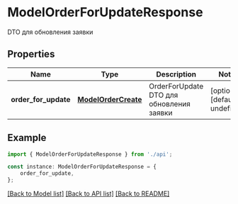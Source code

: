 # ModelOrderForUpdateResponse

DTO для обновления заявки

## Properties

Name | Type | Description | Notes
------------ | ------------- | ------------- | -------------
**order_for_update** | [**ModelOrderCreate**](ModelOrderCreate.md) | OrderForUpdate DTO для обновления заявки | [optional] [default to undefined]

## Example

```typescript
import { ModelOrderForUpdateResponse } from './api';

const instance: ModelOrderForUpdateResponse = {
    order_for_update,
};
```

[[Back to Model list]](../README.md#documentation-for-models) [[Back to API list]](../README.md#documentation-for-api-endpoints) [[Back to README]](../README.md)
